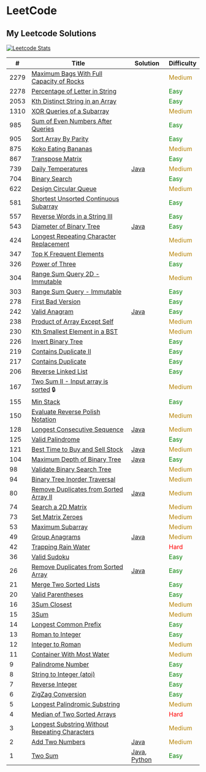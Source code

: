 # LeetCode

## My Leetcode Solutions

[![Leetcode Stats](https://leetcard.jacoblin.cool/MaryllCastelino?extension=heatmap&border=0&radius=10)](https://leetcode.com/MaryllCastelino)

| #    | Title                                                                                                                           | Solution                                                                   | Difficulty |
| ---- | ------------------------------------------------------------------------------------------------------------------------------- | -------------------------------------------------------------------------- | ---------- |
| 2279 | [Maximum Bags With Full Capacity of Rocks](https://leetcode.com/problems/maximum-bags-with-full-capacity-of-rocks/)             |                                                                            | <span style="color:darkgoldenrod">Medium</span>     |
| 2278 | [Percentage of Letter in String](https://leetcode.com/problems/percentage-of-letter-in-string/)                                 |                                                                            | <span style="color:green">Easy</span>       |
| 2053 | [Kth Distinct String in an Array](https://leetcode.com/problems/kth-distinct-string-in-an-array/)                               |                                                                            | <span style="color:green">Easy</span>       |
| 1310 | [XOR Queries of a Subarray](https://leetcode.com/problems/xor-queries-of-a-subarray/)                                           |                                                                            | <span style="color:darkgoldenrod">Medium</span>     |
| 985  | [Sum of Even Numbers After Queries](https://leetcode.com/problems/sum-of-even-numbers-after-queries/)                           |                                                                            | <span style="color:green">Easy</span>       |
| 905  | [Sort Array By Parity](https://leetcode.com/problems/sort-array-by-parity/)                                                     |                                                                            | <span style="color:green">Easy</span>       |
| 875  | [Koko Eating Bananas](https://leetcode.com/problems/koko-eating-bananas/)                                                       |                                                                            | <span style="color:darkgoldenrod">Medium</span>     |
| 867  | [Transpose Matrix](https://leetcode.com/problems/transpose-matrix/)                                                             |                                                                            | <span style="color:green">Easy</span>       |
|739|[Daily Temperatures](https://leetcode.com/problems/daily-temperatures/description/)|[Java](algorithms/java/dailyTemperatures.java)|<span style="color:darkgoldenrod">Medium</span>|
| 704  | [Binary Search](https://leetcode.com/problems/binary-search/)                                                                   |                                                                            | <span style="color:green">Easy</span>       |
| 622  | [Design Circular Queue](https://leetcode.com/problems/design-circular-queue/)                                                   |                                                                            | <span style="color:darkgoldenrod">Medium</span>     |
| 581  | [Shortest Unsorted Continuous Subarray](https://leetcode.com/problems/shortest-unsorted-continuous-subarray/)                   |                                                                            | <span style="color:green">Easy</span>       |
| 557  | [Reverse Words in a String III](https://leetcode.com/problems/reverse-words-in-a-string-iii/)                                   |                                                                            | <span style="color:green">Easy</span>       |
| 543  | [Diameter of Binary Tree](https://leetcode.com/problems/diameter-of-binary-tree/)                                               | [Java](algorithms/java/DiameterOfBinaryTree.java)                          | <span style="color:green">Easy</span>       |
| 424  | [Longest Repeating Character Replacement](https://leetcode.com/problems/longest-repeating-character-replacement/)               |                                                                            | <span style="color:darkgoldenrod">Medium</span>     |
| 347  | [Top K Frequent Elements](https://leetcode.com/problems/top-k-frequent-elements/)                                               |                                                                            | <span style="color:darkgoldenrod">Medium</span>     |
| 326  | [Power of Three](https://leetcode.com/problems/power-of-three/)                                                                 |                                                                            | <span style="color:green">Easy</span>       |
| 304  | [Range Sum Query 2D - Immutable](https://leetcode.com/problems/range-sum-query-2d-immutable/)                                   |                                                                            | <span style="color:darkgoldenrod">Medium</span>     |
| 303  | [Range Sum Query - Immutable](https://leetcode.com/problems/range-sum-query-immutable/)                                         |                                                                            | <span style="color:green">Easy</span>       |
| 278  | [First Bad Version](https://leetcode.com/problems/first-bad-version/)                                                           |                                                                            | <span style="color:green">Easy</span>       |
| 242  | [Valid Anagram](https://leetcode.com/problems/valid-anagram/)|[Java](algorithms/java/validAnagram.java)| <span style="color:green">Easy</span>       |
| 238  | [Product of Array Except Self](https://leetcode.com/problems/product-of-array-except-self/)                                     |                                                                            | <span style="color:darkgoldenrod">Medium</span>     |
| 230  | [Kth Smallest Element in a BST](https://leetcode.com/problems/kth-smallest-element-in-a-bst/)                                   |                                                                            | <span style="color:darkgoldenrod">Medium</span>     |
| 226  | [Invert Binary Tree](https://leetcode.com/problems/invert-binary-tree/)                                                         |                                                                            | <span style="color:green">Easy</span>       |
| 219  | [Contains Duplicate II](https://leetcode.com/problems/contains-duplicate-ii/)                                                   |                                                                            | <span style="color:green">Easy</span>       |
| 217  | [Contains Duplicate](https://leetcode.com/problems/contains-duplicate/)                                                         |                                                                            | <span style="color:green">Easy</span>       |
| 206  | [Reverse Linked List](https://leetcode.com/problems/reverse-linked-list/)                                                       |                                                                            | <span style="color:green">Easy</span>       |
| 167  | [Two Sum II - Input array is sorted](https://leetcode.com/problems/two-sum-ii-input-array-is-sorted/) 🔒                        |                                                                            | <span style="color:darkgoldenrod">Medium</span>     |
| 155  | [Min Stack](https://leetcode.com/problems/min-stack/)                                                                           |                                                                            | <span style="color:green">Easy</span>       |
| 150  | [Evaluate Reverse Polish Notation](https://leetcode.com/problems/evaluate-reverse-polish-notation/)                             |                                                                            | <span style="color:darkgoldenrod">Medium</span>     |
| 128  | [Longest Consecutive Sequence](https://leetcode.com/problems/longest-consecutive-sequence/)                                     | [Java](algorithms/java/longestConsecutiveSequence.java)                    | <span style="color:darkgoldenrod">Medium</span>     |
| 125  | [Valid Palindrome](https://leetcode.com/problems/valid-palindrome/)                                                             |                                                                            | <span style="color:green">Easy</span>       |
| 121  | [Best Time to Buy and Sell Stock](https://leetcode.com/problems/best-time-to-buy-and-sell-stock/)                               | [Java](algorithms/java/bestTimeToBuyAndSellStock.java)                     | <span style="color:darkgoldenrod">Medium</span>     |
| 104  | [Maximum Depth of Binary Tree](https://leetcode.com/problems/maximum-depth-of-binary-tree/)                                     | [Java](algorithms/java/MaximumDepthOfBinaryTree.java)                      | <span style="color:green">Easy</span>       |
| 98   | [Validate Binary Search Tree](https://leetcode.com/problems/validate-binary-search-tree/)                                       |                                                                            | <span style="color:darkgoldenrod">Medium</span>     |
| 94   | [Binary Tree Inorder Traversal](https://leetcode.com/problems/binary-tree-inorder-traversal/)                                   |                                                                            | <span style="color:darkgoldenrod">Medium</span>     |
|80|[Remove Duplicates from Sorted Array II](https://leetcode.com/problems/remove-duplicates-from-sorted-array-ii/description/)|[Java](algorithms/java/removeDuplicatesFromSortedArrayII.java)|<span style="color:darkgoldenrod">Medium</span>|
| 74   | [Search a 2D Matrix](https://leetcode.com/problems/search-a-2d-matrix/)                                                         |                                                                            | <span style="color:darkgoldenrod">Medium</span>     |
| 73   | [Set Matrix Zeroes](https://leetcode.com/problems/set-matrix-zeroes/)                                                           |                                                                            | <span style="color:darkgoldenrod">Medium</span>     |
| 53   | [Maximum Subarray](https://leetcode.com/problems/maximum-subarray/)                                                             |                                                                            | <span style="color:darkgoldenrod">Medium</span>     |
| 49   | [Group Anagrams](https://leetcode.com/problems/anagrams/)|[Java](/home/maryll/Projects/leetcode/algorithms/java/groupAnagrams.java)| <span style="color:darkgoldenrod">Medium</span>     |
| 42   | [Trapping Rain Water](https://leetcode.com/problems/trapping-rain-water/)                                                       |                                                                            | <span style="color:red">Hard</span>       |
| 36   | [Valid Sudoku](https://leetcode.com/problems/valid-sudoku/)                                                                     |                                                                            | <span style="color:green">Easy</span>       |
|26|[Remove Duplicates from Sorted Array](https://leetcode.com/problems/remove-duplicates-from-sorted-array/description/)|[Java](algorithms/java/removeDuplicatesFromSortedArray.java)| <span style="color:green">Easy</span>
| 21   | [Merge Two Sorted Lists](https://leetcode.com/problems/merge-two-sorted-lists/)                                                 |                                                                            | <span style="color:green">Easy</span>       |
| 20   | [Valid Parentheses](https://leetcode.com/problems/valid-parentheses/)                                                           |                                                                            | <span style="color:green">Easy</span>       |
| 16   | [3Sum Closest](https://leetcode.com/problems/3sum-closest/)                                                                     |                                                                            | <span style="color:darkgoldenrod">Medium</span>     |
| 15   | [3Sum](https://leetcode.com/problems/3sum/)                                                                                     |                                                                            | <span style="color:darkgoldenrod">Medium</span>     |
| 14   | [Longest Common Prefix](https://leetcode.com/problems/longest-common-prefix/)                                                   |                                                                            | <span style="color:green">Easy</span>       |
| 13   | [Roman to Integer](https://leetcode.com/problems/roman-to-integer/)                                                             |                                                                            | <span style="color:green">Easy</span>       |
| 12   | [Integer to Roman](https://leetcode.com/problems/integer-to-roman/)                                                             |                                                                            | <span style="color:darkgoldenrod">Medium</span>     |
| 11   | [Container With Most Water](https://leetcode.com/problems/container-with-most-water/)                                           |                                                                            | <span style="color:darkgoldenrod">Medium</span>     |
| 9    | [Palindrome Number](https://leetcode.com/problems/palindrome-number/)                                                           |                                                                            | <span style="color:green">Easy</span>       |
| 8    | [String to Integer (atoi)](https://leetcode.com/problems/string-to-integer-atoi/)                                               |                                                                            | <span style="color:green">Easy</span>       |
| 7    | [Reverse Integer](https://leetcode.com/problems/reverse-integer/)                                                               |                                                                            | <span style="color:green">Easy</span>       |
| 6    | [ZigZag Conversion](https://leetcode.com/problems/zigzag-conversion/)                                                           |                                                                            | <span style="color:green">Easy</span>       |
| 5    | [Longest Palindromic Substring](https://leetcode.com/problems/longest-palindromic-substring/)                                   |                                                                            | <span style="color:darkgoldenrod">Medium</span>     |
| 4    | [Median of Two Sorted Arrays](https://leetcode.com/problems/median-of-two-sorted-arrays/)                                       |                                                                            | <span style="color:red">Hard</span>       |
| 3    | [Longest Substring Without Repeating Characters](https://leetcode.com/problems/longest-substring-without-repeating-characters/) |                                                                            | <span style="color:darkgoldenrod">Medium</span>     |
| 2    | [Add Two Numbers](https://leetcode.com/problems/add-two-numbers/)                                                               | [Java](algorithms/java/addTwoNumbers.java)                                 | <span style="color:darkgoldenrod">Medium</span>     |
| 1    | [Two Sum](https://leetcode.com/problems/two-sum/)                                                                               | [Java](algorithms/java/twoSum.java), [Python](algorithms/python/twoSum.py) | <span style="color:green">Easy</span>       |
